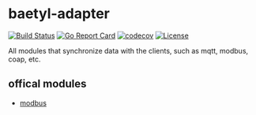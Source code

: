 baetyl-adapter
========

[![Build Status](https://travis-ci.org/baetyl/baetyl-adapter.svg?branch=master)](https://travis-ci.org/baetyl/baetyl-adapter)
[![Go Report Card](https://goreportcard.com/badge/github.com/baetyl/baetyl-adapter)](https://goreportcard.com/report/github.com/baetyl/baetyl-adapter) 
[![codecov](https://codecov.io/gh/baetyl/baetyl-adapter/branch/master/graph/badge.svg)](https://codecov.io/gh/baetyl/baetyl-adapter)
[![License](https://img.shields.io/github/license/baetyl/baetyl-adapter.svg)](./LICENSE)

All modules that synchronize data with the clients, such as mqtt, modbus, coap, etc.

## offical modules
- [modbus](modbus/README.md)
